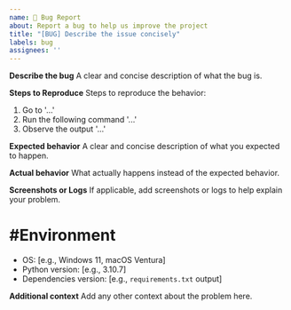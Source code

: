 ```yaml
---
name: 🐛 Bug Report
about: Report a bug to help us improve the project
title: "[BUG] Describe the issue concisely"
labels: bug
assignees: ''
---
```


**Describe the bug**
A clear and concise description of what the bug is.

**Steps to Reproduce**
Steps to reproduce the behavior:

1. Go to '...'
2. Run the following command '...'
3. Observe the output '...'

**Expected behavior**
A clear and concise description of what you expected to happen.

**Actual behavior**
What actually happens instead of the expected behavior.

**Screenshots or Logs**
If applicable, add screenshots or logs to help explain your problem.

# #Environment #

- OS: [e.g., Windows 11, macOS Ventura]
- Python version: [e.g., 3.10.7]
- Dependencies version: [e.g., `requirements.txt` output]

**Additional context**
Add any other context about the problem here.
